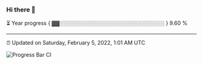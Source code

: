 ### Hi there 👋

⏳ Year progress { ▓▓░░░░░░░░░░░░░░░░░░░░░░░░░░░░ } 9.60 %

---

⏰ Updated on Saturday, February 5, 2022, 1:01 AM UTC

![Progress Bar CI](https://github.com/arthurbuhl/arthurbuhl/workflows/Progress%20Bar%20CI/badge.svg)
